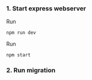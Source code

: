 ### 1. Start express webserver

Run

```
npm run dev
```

Run

```
npm start
```

### 2. Run migration
